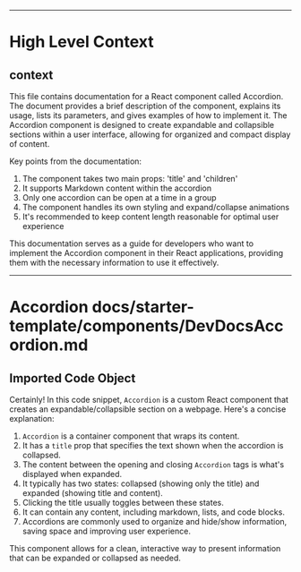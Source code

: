 

  ---
# High Level Context
## context
This file contains documentation for a React component called Accordion. The document provides a brief description of the component, explains its usage, lists its parameters, and gives examples of how to implement it. The Accordion component is designed to create expandable and collapsible sections within a user interface, allowing for organized and compact display of content.

Key points from the documentation:
1. The component takes two main props: 'title' and 'children'
2. It supports Markdown content within the accordion
3. Only one accordion can be open at a time in a group
4. The component handles its own styling and expand/collapse animations
5. It's recommended to keep content length reasonable for optimal user experience

This documentation serves as a guide for developers who want to implement the Accordion component in their React applications, providing them with the necessary information to use it effectively.

---
# Accordion docs/starter-template/components/DevDocsAccordion.md
## Imported Code Object
Certainly! In this code snippet, `Accordion` is a custom React component that creates an expandable/collapsible section on a webpage. Here's a concise explanation:

1. `Accordion` is a container component that wraps its content.
2. It has a `title` prop that specifies the text shown when the accordion is collapsed.
3. The content between the opening and closing `Accordion` tags is what's displayed when expanded.
4. It typically has two states: collapsed (showing only the title) and expanded (showing title and content).
5. Clicking the title usually toggles between these states.
6. It can contain any content, including markdown, lists, and code blocks.
7. Accordions are commonly used to organize and hide/show information, saving space and improving user experience.

This component allows for a clean, interactive way to present information that can be expanded or collapsed as needed.

  